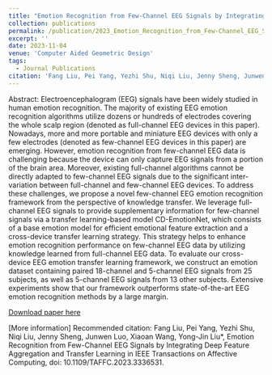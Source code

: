 ```yaml
---
title: "Emotion Recognition from Few-Channel EEG Signals by Integrating Deep Feature Aggregation and Transfer Learning"
collection: publications
permalink: /publication/2023_Emotion_Recognition_from_Few-Channel_EEG_Signals_by_Integrating_Deep_Feature_Aggregation_and_Transfer_Learning
excerpt: ''
date: 2023-11-04
venue: 'Computer Aided Geometric Design'
tags:
  - Journal Publications
citation: 'Fang Liu, Pei Yang, Yezhi Shu, Niqi Liu, Jenny Sheng, Junwen Luo, Xiaoan Wang, Yong-Jin Liu*, Emotion Recognition from Few-Channel EEG Signals by Integrating Deep Feature Aggregation and Transfer Learning in IEEE Transactions on Affective Computing, doi: 10.1109/TAFFC.2023.3336531.'
---
```


Abstract: Electroencephalogram (EEG) signals have been widely studied in human emotion recognition. The majority of existing EEG emotion recognition algorithms utilize dozens or hundreds of electrodes covering the whole scalp region (denoted as full-channel EEG devices in this paper). Nowadays, more and more portable and miniature EEG devices with only a few electrodes (denoted as few-channel EEG devices in this paper) are emerging. However, emotion recognition from few-channel EEG data is challenging because the device can only capture EEG signals from a portion of the brain area. Moreover, existing full-channel algorithms cannot be directly adapted to few-channel EEG signals due to the significant inter-variation between full-channel and few-channel EEG devices. To address these challenges, we propose a novel few-channel EEG emotion recognition framework from the perspective of knowledge transfer. We leverage full-channel EEG signals to provide supplementary information for few-channel signals via a transfer learning-based model CD-EmotionNet, which consists of a base emotion model for efficient emotional feature extraction and a cross-device transfer learning strategy. This strategy helps to enhance emotion recognition performance on few-channel EEG data by utilizing knowledge learned from full-channel EEG data. To evaluate our cross-device EEG emotion transfer learning framework, we construct an emotion dataset containing paired 18-channel and 5-channel EEG signals from 25 subjects, as well as 5-channel EEG signals from 13 other subjects. Extensive experiments show that our framework outperforms state-of-the-art EEG emotion recognition methods by a large margin.



[Download paper here](http://yongjinliu.github.io/files/2023_Emotion_Recognition_from_Few-Channel_EEG_Signals_by_Integrating_Deep_Feature_Aggregation_and_Transfer_Learning.pdf)

[More information]
Recommended citation: Fang Liu, Pei Yang, Yezhi Shu, Niqi Liu, Jenny Sheng, Junwen Luo, Xiaoan Wang, Yong-Jin Liu*, Emotion Recognition from Few-Channel EEG Signals by Integrating Deep Feature Aggregation and Transfer Learning in IEEE Transactions on Affective Computing, doi: 10.1109/TAFFC.2023.3336531.




